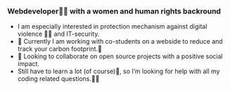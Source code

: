 ### Webdeveloper👩‍💻 with a women and human rights backround

- I am especially interested in protection mechanism against digital violence 🙅‍♀️ and IT-security.
- 🌱 Currently I am working with co-students on a webside to reduce and track your carbon footprint.🦶
- 👯 Looking to collaborate on open source projects with a positive social impact.
- Still have to learn a lot (of course)🤯, so I’m looking for help with all my coding related questions.🙋‍♀️
